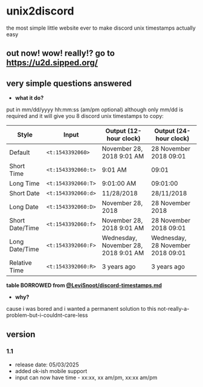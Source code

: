 # unix2discord
the most simple little website ever to make discord unix timestamps actually easy

## out now! wow! really!? go to https://u2d.sipped.org/

## very simple questions answered
- **what it do?**

put in mm/dd/yyyy hh:mm:ss (am/pm optional) although only mm/dd is required and it will give you 8 discord unix timestamps to copy:

|Style|Input|Output (12-hour clock)|Output (24-hour clock)
|--|--|--|--
|Default|`<t:1543392060>`|November 28, 2018 9:01 AM|28 November 2018 09:01
|Short Time|`<t:1543392060:t>`|9:01 AM|09:01
|Long Time|`<t:1543392060:T>`|9:01:00 AM|09:01:00
|Short Date|`<t:1543392060:d>`|11/28/2018|28/11/2018
|Long Date|`<t:1543392060:D>`|November 28, 2018|28 November 2018
|Short Date/Time|`<t:1543392060:f>`|November 28, 2018 9:01 AM|28 November 2018 09:01
|Long Date/Time|`<t:1543392060:F>`|Wednesday, November 28, 2018 9:01 AM|Wednesday, 28 November 2018 09:01
|Relative Time|`<t:1543392060:R>`|3 years ago|3 years ago

**table BORROWED from [@LeviSnoot/discord-timestamps.md](https://gist.github.com/LeviSnoot/d9147767abeef2f770e9ddcd91eb85aa#formatting)**

- **why?**

cause i was bored and i wanted a permanent solution to this not-really-a-problem-but-i-couldnt-care-less

## version

### 1.1
- release date: 05/03/2025
- added ok-ish mobile support
- input can now have time - xx:xx, xx am/pm, xx:xx am/pm
